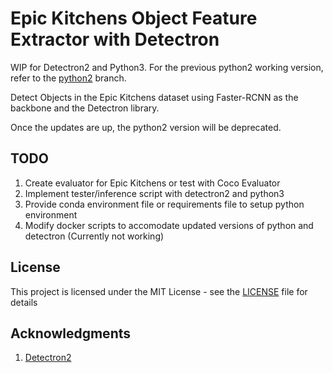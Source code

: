 # Epic Kitchens Object Feature Extractor with Detectron

WIP for Detectron2 and Python3. For the previous python2 working version, refer to the [python2](https://github.com/tridivb/Epic_Kitchens_Feature_Extractor_Detectron/tree/python2) branch.

Detect Objects in the Epic Kitchens dataset using Faster-RCNN as the backbone and the Detectron library.

Once the updates are up, the python2 version will be deprecated.

## TODO
1. Create evaluator for Epic Kitchens or test with Coco Evaluator
2. Implement tester/inference script with detectron2 and python3
3. Provide conda environment file or requirements file to setup python environment
4. Modify docker scripts to accomodate updated versions of python and detectron (Currently not working)

## License

This project is licensed under the MIT License - see the [LICENSE](LICENSE) file for details

## Acknowledgments

1. [Detectron2](https://github.com/facebookresearch/detectron2)